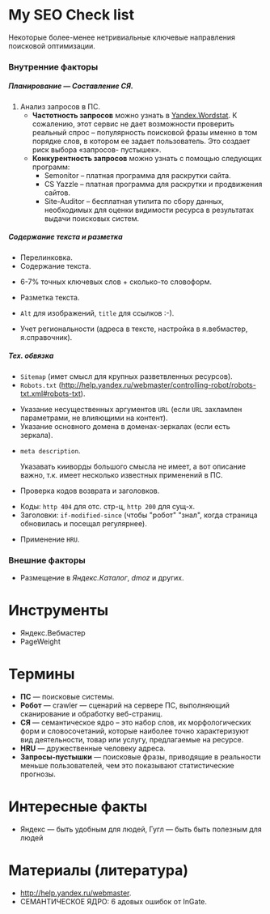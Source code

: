 # My SEO Check list

Некоторые более-менее нетривиальные ключевые направления поисковой оптимизации.

### Внутренние факторы

##### Планирование — Составление СЯ.
1. Анализ запросов в ПС.
   * **Частотность запросов** можно узнать в [Yandex.Wordstat](http://wordstat.yandex.ru).  К сожалению, этот сервис не дает возможности проверить реальный спрос – популярность поисковой фразы именно в том порядке слов, в котором ее задает пользователь. Это создает риск выбора «запросов- пустышек».
   * **Конкурентность запросов** можно узнать с помощью следующих программ:
     - Semonitor – платная программа для раскрутки сайта.
     - СS Yazzle – платная программа для раскрутки и продвижения сайтов.
     - Site-Auditor – бесплатная утилита по сбору данных, необходимых для
       оценки видимости ресурса в результатах выдачи поисковых систем.


##### Содержание текста и разметка
* Перелинковка.
* Содержание текста.
 - 6-7% точных ключевых слов + сколько-то словоформ.
* Разметка текста.
 - `Alt` для изображений, `title` для ссылков :-).
* Учет региональности (адреса в тексте, настройка в я.вебмастер, я.справочник).

##### Тех. обвязка
* `Sitemap` (имет смысл для крупных разветвленных ресурсов).
* `Robots.txt` (http://help.yandex.ru/webmaster/controlling-robot/robots-txt.xml#robots-txt).
 - Указание несущественных аргументов `URL` (если `URL` захламлен параметрами, не влияющими на контент).
 - Указание основного домена в доменах-зеркалах (если есть зеркала).
* `meta description`.
  
  Указавать кииворды большого смысла не имеет, а вот описание важно, т.к. имеет несколько известных применений в ПС.
* Проверка кодов возврата и заголовков.
 - Коды: `http 404` для отс. стр-ц, `http 200` для сущ-х.
 - Заголовки: `if-modified-since` (чтобы "робот" "знал", когда страница обновилась и посещал регулярнее).
* Применение `HRU`.

### Внешние факторы
* Размещение в *Яндекс.Каталог*, *dmoz* и других.

# Инструменты
* Яндекс.Вебмастер
* PageWeight

# Термины
* **ПС** — поисковые системы.
* **Робот** — crawler — сценарий на сервере ПС, выполняющий сканирование и
  обработку веб-страниц.
* **СЯ** — семантическое ядро – это набор слов, их морфологических форм и
  словосочетаний, которые наиболее точно характеризуют вид деятельности, товар или услугу, предлагаемые на ресурсе.
* **HRU** — дружественные человеку адреса.
* **Запросы-пустышки** — поисковые фразы, приводящие в реальности меньше
  пользователей, чем это показывают статистические прогнозы.


# Интересные факты
* Яндекс — быть удобным для людей, Гугл — быть быть полезным для людей

# Материалы (литература)
* http://help.yandex.ru/webmaster.
* СЕМАНТИЧЕСКОЕ ЯДРО: 6 адовых ошибок от InGate.
